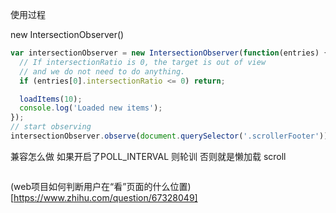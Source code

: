 使用过程

new IntersectionObserver()
```js
var intersectionObserver = new IntersectionObserver(function(entries) {
  // If intersectionRatio is 0, the target is out of view
  // and we do not need to do anything.
  if (entries[0].intersectionRatio <= 0) return;

  loadItems(10);
  console.log('Loaded new items');
});
// start observing
intersectionObserver.observe(document.querySelector('.scrollerFooter'));
```
兼容怎么做
如果开启了POLL_INTERVAL 则轮训
否则就是懒加载 scroll

```js

```
(web项目如何判断用户在“看”页面的什么位置)[https://www.zhihu.com/question/67328049]
